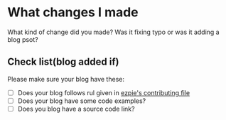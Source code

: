 # What changes I made
What kind of change did you made? Was it fixing typo or was it adding a blog psot?

## Check list(blog added if)
Please make sure your blog have these:

- [ ] Does your blog follows rul given in [ezpie's contributing file](https://github.com/ishaan010/ezpie/blob/master/CONTRIBUTING.md)
- [ ] Does your blog have some code examples?
- [ ] Does you blog have a source code link?
